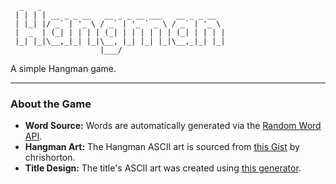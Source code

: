 ```
  _   _                                         
 | | | | __ _ _ __   __ _ _ __ ___   __ _ _ __  
 | |_| |/ _` | '_ \ / _` | '_ ` _ \ / _` | '_ \ 
 |  _  | (_| | | | | (_| | | | | | | (_| | | | |
 |_| |_|\__,_|_| |_|\__, |_| |_| |_|\__,_|_| |_|
                    |___/               
```
A simple Hangman game.

-----

### About the Game

  * **Word Source:** Words are automatically generated via the [Random Word API](https://random-word-api.herokuapp.com).
  * **Hangman Art:** The Hangman ASCII art is sourced from [this Gist](https://gist.github.com/chrishorton/8510732aa9a80a03c829b09f12e20d9c) by chrishorton.
  * **Title Design:** The title's ASCII art was created using [this generator](https://budavariam.github.io/asciiart-text/).
